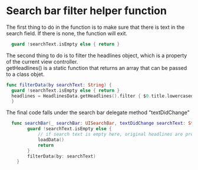 # Search bar filter helper function


The first thing to do in the function is to make sure that there is text in the search field. If there is none, the function will exit.

``` Swift
  guard !searchText.isEmpty else { return }
  ```

The second thing to do is to filter the headlines object, which is a property of the current view controller. </br> getHeadlines() is a static function that returns an array that can be passed to a class objet.

``` Swift 
func filterData(by searchText: String) {
  guard !searchText.isEmpty else { return }
  headlines = HeadlinesData.getHeadlines().filter { $0.title.lowercased().contains(searchText.lowercased()) }
  }

```

The final code falls under the search bar delegate method "textDidChange"

``` Swift 
  func searchBar(_ searchBar: UISearchBar, textDidChange searchText: String) {
        guard !searchText.isEmpty else {
            // if search text is empty here, original headlines are presented using loadData() method
            loadData()
            return
        }
        filterData(by: searchText)
    }
